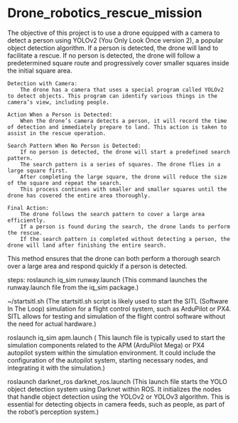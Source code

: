 # Drone_robotics_rescue_mission
The objective of this project is to use a drone equipped with a camera to detect a person using YOLOv2 (You Only Look Once version 2), a popular object detection algorithm. If a person is detected, the drone will land to facilitate a rescue. If no person is detected, the drone will follow a predetermined square route and progressively cover smaller squares inside the initial square area.

    Detection with Camera:
        The drone has a camera that uses a special program called YOLOv2 to detect objects. This program can identify various things in the camera’s view, including people.

    Action When a Person is Detected:
        When the drone’s camera detects a person, it will record the time of detection and immediately prepare to land. This action is taken to assist in the rescue operation.

    Search Pattern When No Person is Detected:
        If no person is detected, the drone will start a predefined search pattern.
        The search pattern is a series of squares. The drone flies in a large square first.
        After completing the large square, the drone will reduce the size of the square and repeat the search.
        This process continues with smaller and smaller squares until the drone has covered the entire area thoroughly.

    Final Action:
        The drone follows the search pattern to cover a large area efficiently.
        If a person is found during the search, the drone lands to perform the rescue.
        If the search pattern is completed without detecting a person, the drone will land after finishing the entire search.

This method ensures that the drone can both perform a thorough search over a large area and respond quickly if a person is detected.

steps:
roslaunch iq_sim runway.launch
(This command launches the runway.launch file from the iq_sim package.)

~/startsitl.sh
(The startsitl.sh script is likely used to start the SITL (Software In The Loop) simulation for a flight control system, such as ArduPilot or PX4. SITL allows for testing and simulation of the flight control software without the need for actual hardware.)

roslaunch iq_sim apm.launch
(    This launch file is typically used to start the simulation components related to the APM (ArduPilot Mega) or PX4 autopilot system within the simulation environment. It could include the configuration of the autopilot system, starting necessary nodes, and integrating it with the simulation.)

roslaunch darknet_ros darknet_ros.launch
(This launch file starts the YOLO object detection system using Darknet within ROS. It initializes the nodes that handle object detection using the YOLOv2 or YOLOv3 algorithm. This is essential for detecting objects in camera feeds, such as people, as part of the robot’s perception system.)


